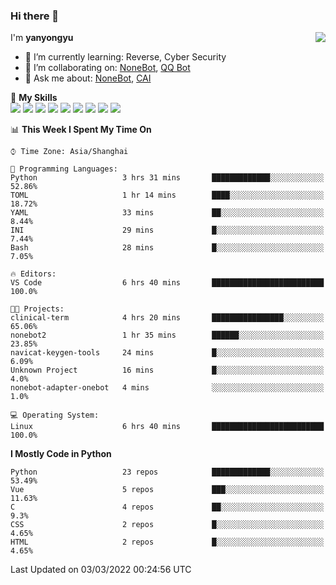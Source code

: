 ### Hi there 👋

<a href="#">
  <img align="right" src="https://github-readme-stats.vercel.app/api?username=yanyongyu&count_private=true&show_icons=true&bg_color=15,f2f7fd,E0EAFC" />
</a>

I'm **yanyongyu**

- 🌱 I’m currently learning: Reverse, Cyber Security
- 👯 I’m collaborating on: [NoneBot](https://github.com/nonebot), [QQ Bot](https://github.com/Mrs4s/go-cqhttp)
- 💬 Ask me about: [NoneBot](https://github.com/nonebot), [CAI](https://github.com/cscs181/CAI)

🌟 **My Skills**  
![](https://img.shields.io/badge/-Python-3e74a2?style=flat-square&logo=Python&logoColor=fff)
![](https://img.shields.io/badge/-Node.js-339933?style=flat-square&logo=Node.js&logoColor=fff)
![](https://img.shields.io/badge/-Vue-4fc08d?style=flat-square&logo=Vue.js&logoColor=fff)
![](https://img.shields.io/badge/-React-2d98ce?style=flat-square&logo=React&logoColor=fff)
![](https://img.shields.io/badge/-Docker-2496ED?style=flat-square&logo=Docker&logoColor=fff)
![](https://img.shields.io/badge/-Linux-000000?style=flat-square&logo=Linux&logoColor=fff)
![](https://img.shields.io/badge/-MySQL-4479A1?style=flat-square&logo=MySQL&logoColor=fff)
![](https://img.shields.io/badge/-Redis-DC382D?style=flat-square&logo=Redis&logoColor=fff)
![](https://img.shields.io/badge/-MongoDB-47A248?style=flat-square&logo=MongoDB&logoColor=fff)

<!--START_SECTION:waka-->
📊 **This Week I Spent My Time On** 

```text
⌚︎ Time Zone: Asia/Shanghai

💬 Programming Languages: 
Python                   3 hrs 31 mins       █████████████░░░░░░░░░░░░   52.86% 
TOML                     1 hr 14 mins        ████░░░░░░░░░░░░░░░░░░░░░   18.72% 
YAML                     33 mins             ██░░░░░░░░░░░░░░░░░░░░░░░   8.44% 
INI                      29 mins             █░░░░░░░░░░░░░░░░░░░░░░░░   7.44% 
Bash                     28 mins             █░░░░░░░░░░░░░░░░░░░░░░░░   7.05%

🔥 Editors: 
VS Code                  6 hrs 40 mins       █████████████████████████   100.0%

🐱‍💻 Projects: 
clinical-term            4 hrs 20 mins       ████████████████░░░░░░░░░   65.06% 
nonebot2                 1 hr 35 mins        ██████░░░░░░░░░░░░░░░░░░░   23.85% 
navicat-keygen-tools     24 mins             █░░░░░░░░░░░░░░░░░░░░░░░░   6.09% 
Unknown Project          16 mins             █░░░░░░░░░░░░░░░░░░░░░░░░   4.0% 
nonebot-adapter-onebot   4 mins              ░░░░░░░░░░░░░░░░░░░░░░░░░   1.0%

💻 Operating System: 
Linux                    6 hrs 40 mins       █████████████████████████   100.0%

```

**I Mostly Code in Python** 

```text
Python                   23 repos            █████████████░░░░░░░░░░░░   53.49% 
Vue                      5 repos             ███░░░░░░░░░░░░░░░░░░░░░░   11.63% 
C                        4 repos             ██░░░░░░░░░░░░░░░░░░░░░░░   9.3% 
CSS                      2 repos             █░░░░░░░░░░░░░░░░░░░░░░░░   4.65% 
HTML                     2 repos             █░░░░░░░░░░░░░░░░░░░░░░░░   4.65%

```



 Last Updated on 03/03/2022 00:24:56 UTC
<!--END_SECTION:waka-->
